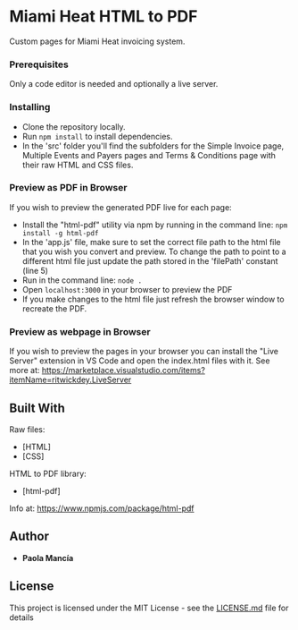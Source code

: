 # Miami Heat HTML to PDF

Custom pages for Miami Heat invoicing system.

### Prerequisites

Only a code editor is needed and optionally a live server.

### Installing

- Clone the repository locally.
- Run `npm install` to install dependencies.
- In the 'src' folder you'll find the subfolders for the Simple Invoice page, Multiple Events and Payers pages and Terms & Conditions page with their raw HTML and CSS files.

### Preview as PDF in Browser

If you wish to preview the generated PDF live for each page:

- Install the "html-pdf" utility via npm by running in the command line: `npm install -g html-pdf`
- In the 'app.js' file, make sure to set the correct file path to the html file that you wish you convert and preview. To change the path to point to a different html file just update the path stored in the 'filePath' constant (line 5)
- Run in the command line: `node .`
- Open `localhost:3000` in your browser to preview the PDF
- If you make changes to the html file just refresh the browser window to recreate the PDF.

### Preview as webpage in Browser

If you wish to preview the pages in your browser you can install the "Live Server" extension in VS Code and open the index.html files with it. See more at: https://marketplace.visualstudio.com/items?itemName=ritwickdey.LiveServer

## Built With

Raw files:

- [HTML]
- [CSS]

HTML to PDF library:

- [html-pdf]

Info at: https://www.npmjs.com/package/html-pdf

## Author

- **Paola Mancía**

## License

This project is licensed under the MIT License - see the [LICENSE.md](LICENSE.md) file for details
